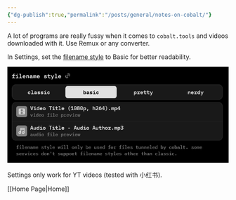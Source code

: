 ```yaml
---
{"dg-publish":true,"permalink":"/posts/general/notes-on-cobalt/"}
---
```



A lot of programs are really fussy when it comes to `cobalt.tools` and videos downloaded with it.
Use Remux or any converter.

In Settings, set the [filename style](https://cobalt.tools/settings/download#filename) to Basic for better readability.

![Pasted image 20250416211346.png](/img/user/Attachments/Pasted%20image%2020250416211346.png)

Settings only work for YT videos (tested with 小红书).

[[Home Page\|Home]]
